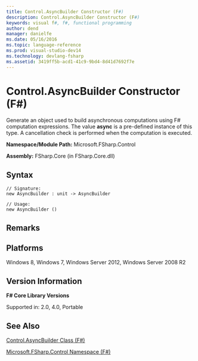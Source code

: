 ```yaml
---
title: Control.AsyncBuilder Constructor (F#)
description: Control.AsyncBuilder Constructor (F#)
keywords: visual f#, f#, functional programming
author: dend
manager: danielfe
ms.date: 05/16/2016
ms.topic: language-reference
ms.prod: visual-studio-dev14
ms.technology: devlang-fsharp
ms.assetid: 3419ff5b-acd1-41c9-9bd4-8d41d7692f7e 
---
```


# Control.AsyncBuilder Constructor (F#)

Generate an object used to build asynchronous computations using F# computation expressions. The value **async** is a pre-defined instance of this type. A cancellation check is performed when the computation is executed.

**Namespace/Module Path:** Microsoft.FSharp.Control

**Assembly:** FSharp.Core (in FSharp.Core.dll)


## Syntax

```
// Signature:
new AsyncBuilder : unit -> AsyncBuilder

// Usage:
new AsyncBuilder ()
```

## Remarks

## Platforms
Windows 8, Windows 7, Windows Server 2012, Windows Server 2008 R2


## Version Information
**F# Core Library Versions**

Supported in: 2.0, 4.0, Portable




## See Also
[Control.AsyncBuilder Class &#40;F&#35;&#41;](Control.AsyncBuilder-Class-%5BFSharp%5D.md)

[Microsoft.FSharp.Control Namespace &#40;F&#35;&#41;](Microsoft.FSharp.Control-Namespace-%5BFSharp%5D.md)


